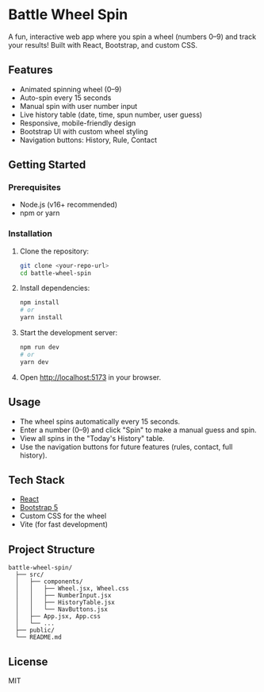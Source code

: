 # Battle Wheel Spin

A fun, interactive web app where you spin a wheel (numbers 0–9) and track your results! Built with React, Bootstrap, and custom CSS.

## Features

- Animated spinning wheel (0–9)
- Auto-spin every 15 seconds
- Manual spin with user number input
- Live history table (date, time, spun number, user guess)
- Responsive, mobile-friendly design
- Bootstrap UI with custom wheel styling
- Navigation buttons: History, Rule, Contact

## Getting Started

### Prerequisites

- Node.js (v16+ recommended)
- npm or yarn

### Installation

1. Clone the repository:
   ```bash
   git clone <your-repo-url>
   cd battle-wheel-spin
   ```
2. Install dependencies:
   ```bash
   npm install
   # or
   yarn install
   ```
3. Start the development server:
   ```bash
   npm run dev
   # or
   yarn dev
   ```
4. Open [http://localhost:5173](http://localhost:5173) in your browser.

## Usage

- The wheel spins automatically every 15 seconds.
- Enter a number (0–9) and click "Spin" to make a manual guess and spin.
- View all spins in the "Today's History" table.
- Use the navigation buttons for future features (rules, contact, full history).

## Tech Stack

- [React](https://react.dev/)
- [Bootstrap 5](https://getbootstrap.com/)
- Custom CSS for the wheel
- Vite (for fast development)

## Project Structure

```
battle-wheel-spin/
  ├── src/
  │   ├── components/
  │   │   ├── Wheel.jsx, Wheel.css
  │   │   ├── NumberInput.jsx
  │   │   ├── HistoryTable.jsx
  │   │   └── NavButtons.jsx
  │   ├── App.jsx, App.css
  │   └── ...
  ├── public/
  └── README.md
```

## License

MIT

